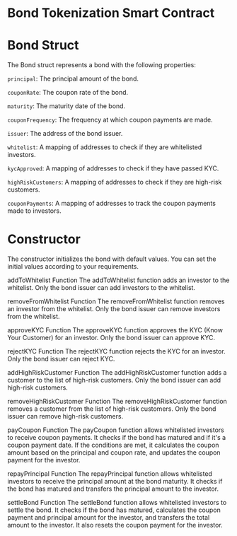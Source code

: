 # Bond Tokenization Smart Contract

# Bond Struct
The Bond struct represents a bond with the following properties:

`principal`: The principal amount of the bond.

`couponRate`: The coupon rate of the bond.

`maturity`: The maturity date of the bond.

`couponFrequency`: The frequency at which coupon payments are made.

`issuer`: The address of the bond issuer.

`whitelist`: A mapping of addresses to check if they are whitelisted investors.

`kycApproved`: A mapping of addresses to check if they have passed KYC.

`highRiskCustomers`: A mapping of addresses to check if they are high-risk customers.

`couponPayments`: A mapping of addresses to track the coupon payments made to investors.


# Constructor
The constructor initializes the bond with default values. You can set the initial values according to your requirements.

addToWhitelist Function
The addToWhitelist function adds an investor to the whitelist. Only the bond issuer can add investors to the whitelist.

removeFromWhitelist Function
The removeFromWhitelist function removes an investor from the whitelist. Only the bond issuer can remove investors from the whitelist.

approveKYC Function
The approveKYC function approves the KYC (Know Your Customer) for an investor. Only the bond issuer can approve KYC.

rejectKYC Function
The rejectKYC function rejects the KYC for an investor. Only the bond issuer can reject KYC.

addHighRiskCustomer Function
The addHighRiskCustomer function adds a customer to the list of high-risk customers. Only the bond issuer can add high-risk customers.

removeHighRiskCustomer Function
The removeHighRiskCustomer function removes a customer from the list of high-risk customers. Only the bond issuer can remove high-risk customers.

payCoupon Function
The payCoupon function allows whitelisted investors to receive coupon payments. It checks if the bond has matured and if it's a coupon payment date. If the conditions are met, it calculates the coupon amount based on the principal and coupon rate, and updates the coupon payment for the investor.

repayPrincipal Function
The repayPrincipal function allows whitelisted investors to receive the principal amount at the bond maturity. It checks if the bond has matured and transfers the principal amount to the investor.

settleBond Function
The settleBond function allows whitelisted investors to settle the bond. It checks if the bond has matured, calculates the coupon payment and principal amount for the investor, and transfers the total amount to the investor. It also resets the coupon payment for the investor.

